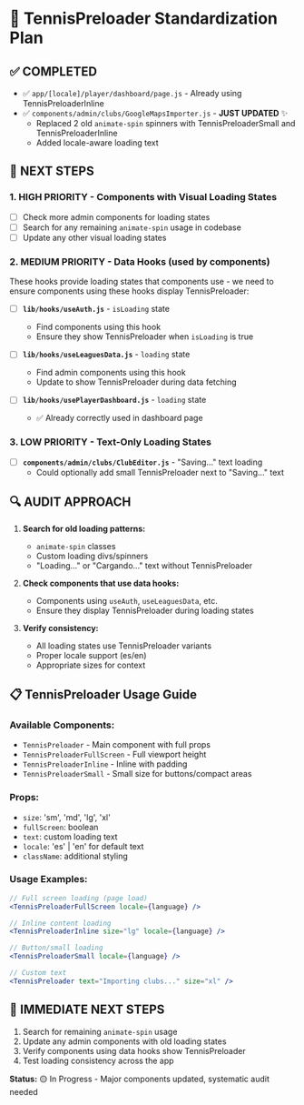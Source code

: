 # 🎾 TennisPreloader Standardization Plan

## ✅ **COMPLETED**
- ✅ `app/[locale]/player/dashboard/page.js` - Already using TennisPreloaderInline  
- ✅ `components/admin/clubs/GoogleMapsImporter.js` - **JUST UPDATED** ✨
  - Replaced 2 old `animate-spin` spinners with TennisPreloaderSmall and TennisPreloaderInline
  - Added locale-aware loading text

## 🎯 **NEXT STEPS**

### 1. **HIGH PRIORITY - Components with Visual Loading States**
- [ ] Check more admin components for loading states
- [ ] Search for any remaining `animate-spin` usage in codebase
- [ ] Update any other visual loading states

### 2. **MEDIUM PRIORITY - Data Hooks (used by components)**
These hooks provide loading states that components use - we need to ensure components using these hooks display TennisPreloader:

- [ ] **`lib/hooks/useAuth.js`** - `isLoading` state
  - Find components using this hook
  - Ensure they show TennisPreloader when `isLoading` is true

- [ ] **`lib/hooks/useLeaguesData.js`** - `loading` state  
  - Find admin components using this hook
  - Update to show TennisPreloader during data fetching

- [ ] **`lib/hooks/usePlayerDashboard.js`** - `loading` state
  - ✅ Already correctly used in dashboard page

### 3. **LOW PRIORITY - Text-Only Loading States**
- [ ] **`components/admin/clubs/ClubEditor.js`** - "Saving..." text loading
  - Could optionally add small TennisPreloader next to "Saving..." text

## 🔍 **AUDIT APPROACH**

1. **Search for old loading patterns:**
   - `animate-spin` classes
   - Custom loading divs/spinners
   - "Loading..." or "Cargando..." text without TennisPreloader

2. **Check components that use data hooks:**
   - Components using `useAuth`, `useLeaguesData`, etc.
   - Ensure they display TennisPreloader during loading states

3. **Verify consistency:**
   - All loading states use TennisPreloader variants
   - Proper locale support (es/en)
   - Appropriate sizes for context

## 📋 **TennisPreloader Usage Guide**

### Available Components:
- `TennisPreloader` - Main component with full props
- `TennisPreloaderFullScreen` - Full viewport height
- `TennisPreloaderInline` - Inline with padding  
- `TennisPreloaderSmall` - Small size for buttons/compact areas

### Props:
- `size`: 'sm', 'md', 'lg', 'xl'
- `fullScreen`: boolean  
- `text`: custom loading text
- `locale`: 'es' | 'en' for default text
- `className`: additional styling

### Usage Examples:
```jsx
// Full screen loading (page load)
<TennisPreloaderFullScreen locale={language} />

// Inline content loading  
<TennisPreloaderInline size="lg" locale={language} />

// Button/small loading
<TennisPreloaderSmall locale={language} />

// Custom text
<TennisPreloader text="Importing clubs..." size="xl" />
```

## 🎯 **IMMEDIATE NEXT STEPS**
1. Search for remaining `animate-spin` usage
2. Update any admin components with old loading states
3. Verify components using data hooks show TennisPreloader
4. Test loading consistency across the app

**Status:** 🟡 In Progress - Major components updated, systematic audit needed
